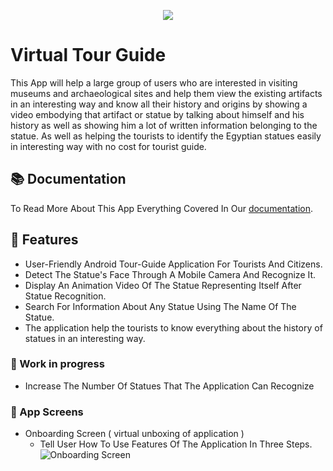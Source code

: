<p align="center">
<img src="https://user-images.githubusercontent.com/71784734/205997788-44cac26e-b9f0-42e6-8c42-20ea875b0cce.png"/>
</p>

# Virtual Tour Guide

This App will help a large group of users who are interested in visiting museums 
and archaeological sites and help them view the existing artifacts in an interesting 
way and know all their history and origins by showing a video embodying that 
artifact or statue by talking about himself and his history as well as showing him a 
lot of written information belonging to the statue.
As well as helping the tourists to identify the Egyptian statues easily in interesting 
way with no cost for tourist guide.

## 📚 Documentation
To Read More About This App Everything Covered 
In Our [documentation](https://drive.google.com/file/d/1ULFf1eqJcEFW7-EODw0_sv4QY-9esEKy/view?usp=share_link).


## 🦾 Features
- User-Friendly Android Tour-Guide Application For Tourists And Citizens.
- Detect The Statue's Face Through A Mobile Camera And Recognize It.
- Display An Animation Video Of The Statue Representing Itself After Statue Recognition.
- Search For Information About Any Statue Using The Name Of The Statue.
- The application help the tourists to know everything about the history of statues in an interesting way.

### 🚧 Work in progress
- Increase The Number Of Statues That The Application Can Recognize

### 📱 App Screens
 - </B>Onboarding Screen ( virtual unboxing of application )
   - Tell User How To Use Features Of The Application In Three Steps.
    ![Onboarding Screen](https://user-images.githubusercontent.com/71784734/206780391-312f3e96-4efc-40c7-b2f5-ffa54ee973e9.png)



